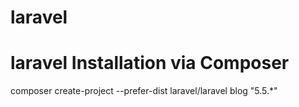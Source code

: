# laravel 

# laravel Installation via Composer
composer create-project --prefer-dist laravel/laravel blog "5.5.*"
